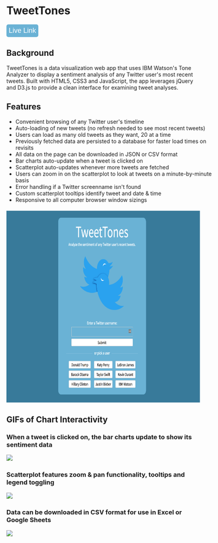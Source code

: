 <div style='margin-bottom: 20px'>
  <div>
    <div>
      <h1>TweetTones</h1>
      <button style="background: #6AB2D5; border: none; border-radius: 5px; padding: 6px 6px 6px 6px"><a style="font-size: 18px; color: white; text-decoration: none" href="http://tweettones.herokuapp.com/">Live Link</a></button>
    </div>
    <div>
      <h2>Background</h2>
      <p>TweetTones is a data visualization web app that uses IBM Watson's Tone Analyzer to display a sentiment analysis of any Twitter user's most recent tweets. Built with HTML5, CSS3 and JavaScript, the app leverages jQuery and D3.js to provide a clean interface for examining tweet analyses.</p>
    </div>
    <div style='width: 565px; margin-right: 20px'>
      <h2>Features</h2>
      <ul>
        <li>Convenient browsing of any Twitter user's timeline</li>
        <li>Auto-loading of new tweets (no refresh needed to see most recent tweets)</li>
        <li>Users can load as many old tweets as they want, 20 at a time</li>
        <li>Previously fetched data are persisted to a database for faster load times on revisits</li>
        <li>All data on the page can be downloaded in JSON or CSV format</li>
        <li>Bar charts auto-update when a tweet is clicked on</li>
        <li>Scatterplot auto-updates whenever more tweets are fetched</li>
        <li>Users can zoom in on the scatterplot to look at tweets on a minute-by-minute basis</li>
        <li>Error handling if a Twitter screenname isn't found
        <li>Custom scatterplot tooltips identify tweet and date & time</li>
        <li>Responsive to all computer browser window sizings</li>
      </ul>
    </div>
  </div>
</div>

<img src="./lib/assets/TweetTonesSplashPage.png" height="500px">

## GIFs of Chart Interactivity

### When a tweet is clicked on, the bar charts update to show its sentiment data
<img src="./lib/assets/TweetTonesBarChartsDemo.gif">

### Scatterplot features zoom & pan functionality, tooltips and legend toggling
<img src="./lib/assets/TweetTonesScatterplotDemo.gif">

### Data can be downloaded in CSV format for use in Excel or Google Sheets
<img src="./lib/assets/TweetTonesCSVDemo.gif">

